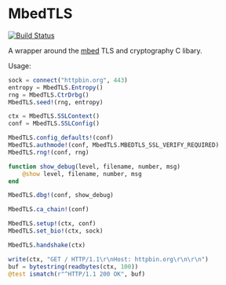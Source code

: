 # MbedTLS

[![Build Status](https://travis-ci.org/malmaud/MbedTLS.jl.svg?branch=master)](https://travis-ci.org/malmaud/MbedTLS.jl)

A wrapper around the [mbed](https://tls.mbed.org/) TLS and cryptography C libary.

Usage:

```julia
sock = connect("httpbin.org", 443)
entropy = MbedTLS.Entropy()
rng = MbedTLS.CtrDrbg()
MbedTLS.seed!(rng, entropy)

ctx = MbedTLS.SSLContext()
conf = MbedTLS.SSLConfig()

MbedTLS.config_defaults!(conf)
MbedTLS.authmode!(conf, MbedTLS.MBEDTLS_SSL_VERIFY_REQUIRED)
MbedTLS.rng!(conf, rng)

function show_debug(level, filename, number, msg)
    @show level, filename, number, msg
end

MbedTLS.dbg!(conf, show_debug)

MbedTLS.ca_chain!(conf)

MbedTLS.setup!(ctx, conf)
MbedTLS.set_bio!(ctx, sock)

MbedTLS.handshake(ctx)

write(ctx, "GET / HTTP/1.1\r\nHost: httpbin.org\r\n\r\n")
buf = bytestring(readbytes(ctx, 100))
@test ismatch(r"^HTTP/1.1 200 OK", buf)
```
